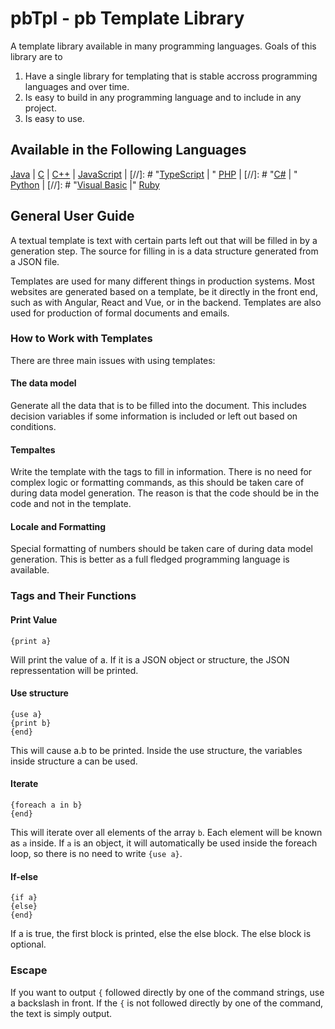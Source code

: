 # pbTpl - pb Template Library
A template library available in many programming languages. Goals of this library are to 

1) Have a single library for templating that is stable accross programming languages and over time.
2) Is easy to build in any programming language and to include in any project.
3) Is easy to use.

## Available in the Following Languages

[Java](Java/) |
[C](C/) | 
[C++](Cpp/) | 
[JavaScript](JavaScript/) | 
[//]: # "[TypeScript](TypeScript/) | "
[PHP](PHP/) | 
[//]: # "[C#](CS/) | "
[Python](Python/) | 
[//]: # "[Visual Basic](VisualBasic/) |"
[Ruby](Ruby/)

## General User Guide
A textual template is text with certain parts left out that will be filled in by a generation step. The source for filling in is a data structure generated from a JSON file.

Templates are used for many different things in production systems. Most websites are generated based on a template, be it directly in the front end, such as with Angular, React and Vue, or in the backend. Templates are also used for production of formal documents and emails.

### How to Work with Templates
There are three main issues with using templates:

#### The data model
Generate all the data that is to be filled into the document. This includes decision variables if some information is included or left out based on conditions.

#### Tempaltes
Write the template with the tags to fill in information. There is no need for complex logic or formatting commands, as this should be taken care of during data model generation. The reason is that the code should be in the code and not in the template.

#### Locale and Formatting
Special formatting of numbers should be taken care of during data model generation. This is better as a full fledged programming language is available.

### Tags and Their Functions

#### Print Value
```
{print a}
```

Will print the value of a. If it is a JSON object or structure, the JSON repressentation will be printed.
 
#### Use structure
```
{use a}
{print b}
{end}
```

This will cause a.b to be printed. Inside the use structure, the variables inside structure a can be used.

#### Iterate
```
{foreach a in b}
{end}
```

This will iterate over all elements of the array `b`. Each element will be known as `a` inside. If `a` is an object, it will automatically be used inside the foreach loop, so there is no need to write `{use a}`.

#### If-else
```
{if a}
{else}
{end}
```

If a is true, the first block is printed, else the else block. The else block is optional.

### Escape
If you want to output `{` followed directly by one of the command strings, use a backslash in front. If the `{` is not followed directly by one of the command, the text is simply output.
